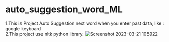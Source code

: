 # auto_suggestion_word_ML
1.This is Project Auto Suggestion next word when you enter past data, like : google keyboard  
2.This project use nltk python library.
![Screenshot 2023-03-21 105922](https://user-images.githubusercontent.com/117170702/226525852-f521d241-a984-4982-94fe-d94da396f874.png)
